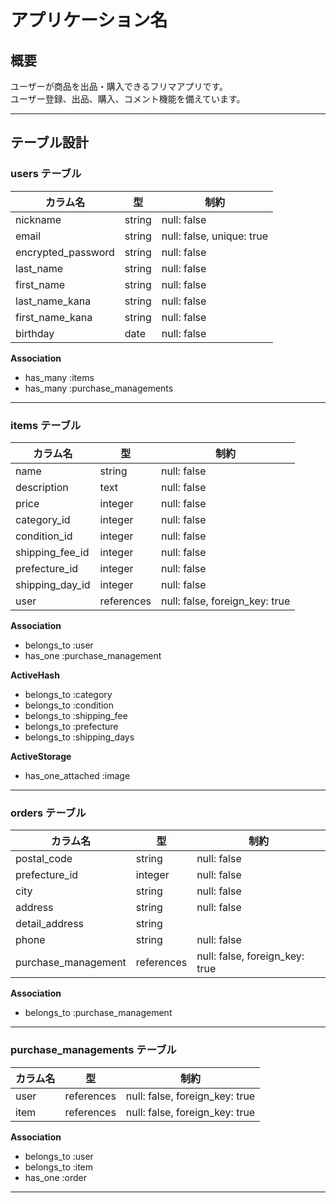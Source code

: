 # アプリケーション名

## 概要
ユーザーが商品を出品・購入できるフリマアプリです。  
ユーザー登録、出品、購入、コメント機能を備えています。

---

## テーブル設計

### users テーブル

| カラム名 | 型 | 制約 |
|-----------|------|------------|
| nickname | string | null: false |
| email | string | null: false, unique: true |
| encrypted_password | string | null: false |
| last_name | string | null: false |
| first_name | string | null: false |
| last_name_kana | string | null: false |
| first_name_kana | string | null: false |
| birthday | date | null: false |

**Association**
- has_many :items  
- has_many :purchase_managements  

---

### items テーブル

| カラム名 | 型 | 制約 |
|-----------|------|------------|
| name | string | null: false |
| description | text | null: false |
| price | integer | null: false |
| category_id | integer | null: false |
| condition_id | integer | null: false |
| shipping_fee_id | integer | null: false |
| prefecture_id | integer | null: false |
| shipping_day_id | integer | null: false |
| user | references | null: false, foreign_key: true |

**Association**
- belongs_to :user  
- has_one :purchase_management  

**ActiveHash**
- belongs_to :category  
- belongs_to :condition  
- belongs_to :shipping_fee  
- belongs_to :prefecture  
- belongs_to :shipping_days  

**ActiveStorage**
- has_one_attached :image  

---

### orders テーブル

| カラム名 | 型 | 制約 |
|-----------|------|------------|
| postal_code | string | null: false |
| prefecture_id | integer | null: false |
| city | string | null: false |
| address | string | null: false |
| detail_address | string |  |
| phone | string | null: false |
| purchase_management | references | null: false, foreign_key: true |

**Association**
- belongs_to :purchase_management  

---


### purchase_managements テーブル

| カラム名 | 型 | 制約 |
|-----------|------|------------|
| user | references | null: false, foreign_key: true |
| item | references | null: false, foreign_key: true |

**Association**
- belongs_to :user  
- belongs_to :item  
- has_one :order  

---
